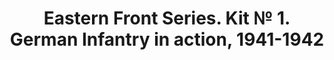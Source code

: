 ---
layout: product
title: "Eastern Front Series. Kit № 1. German Infantry in action, 1941-1942 "
price: "950" 
desc: "1/35 Figura"
img_path: "/assets/img/MBLTD3522.jpg"
brand: "MasterBox"
available: false
special_offer: false
new: false
soon: false
cat: "010000"
subcat: "015300"
subsubcat: "0N/A"
sifra: "MBLTD3522"
popular: false
---